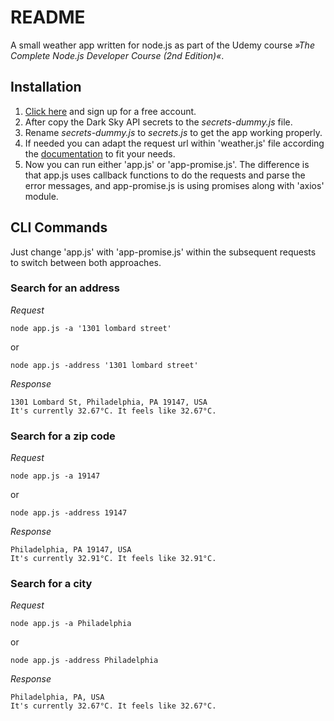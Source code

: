 # README
A small weather app written for node.js as part of the Udemy course _»The Complete Node.js Developer Course (2nd Edition)«_.

## Installation
1. [Click here](https://darksky.net/dev "Dark Sky API") and sign up for a free account.
2. After copy the Dark Sky API secrets to the _secrets-dummy.js_ file.
3. Rename _secrets-dummy.js_ to _secrets.js_ to get the app working properly.
4. If needed you can adapt the request url within 'weather.js' file according the [documentation](https://darksky.net/dev/docs#/dev/docs#api-request-types "API Request Types") to fit your needs.
5. Now you can run either 'app.js' or 'app-promise.js'. The difference is that app.js uses callback functions to do the requests and parse the error messages, and app-promise.js is using promises along with 'axios' module.

## CLI Commands
Just change 'app.js' with 'app-promise.js' within the subsequent requests to switch between both approaches.

### Search for an address
*Request*
```
node app.js -a '1301 lombard street'
```
or
```
node app.js -address '1301 lombard street'
```

*Response*
```
1301 Lombard St, Philadelphia, PA 19147, USA
It's currently 32.67°C. It feels like 32.67°C.
```

### Search for a zip code
*Request*
```
node app.js -a 19147
```
or
```
node app.js -address 19147
```

*Response*
```
Philadelphia, PA 19147, USA
It's currently 32.91°C. It feels like 32.91°C.
```

### Search for a city
*Request*
```
node app.js -a Philadelphia
```
or
```
node app.js -address Philadelphia
```

*Response*
```
Philadelphia, PA, USA
It's currently 32.67°C. It feels like 32.67°C.
```
